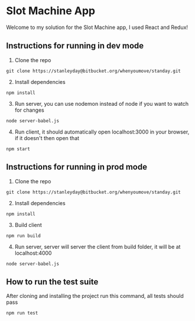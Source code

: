 # Slot Machine App

Welcome to my solution for the Slot Machine app, I used React and Redux!

## Instructions for running in dev mode

1.  Clone the repo

```
git clone https://stanleyday@bitbucket.org/whenyoumove/standay.git
```

2.  Install dependencies

```
npm install
```

3.  Run server, you can use nodemon instead of node if you want to watch for changes

```
node server-babel.js
```

4.  Run client, it should automatically open localhost:3000 in your browser, if it doesn't then open that

```
npm start
```

## Instructions for running in prod mode

1.  Clone the repo

```
git clone https://stanleyday@bitbucket.org/whenyoumove/standay.git
```

2.  Install dependencies

```
npm install
```

3.  Build client

```
npm run build
```

4.  Run server, server will server the client from build folder, it will be at localhost:4000

```
node server-babel.js
```

## How to run the test suite

After cloning and installing the project run this command, all tests should pass

```
npm run test
```
